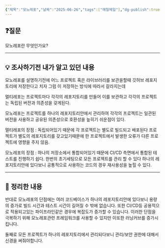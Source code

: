 ```yaml
---
{"제목":"모노레포","날짜":"2025-06-26","tags":["매일메일"],"dg-publish":true,"permalink":"/매일메일/25년6월/모노레포/","dgPassFrontmatter":true,"created":"2025-06-26T11:06:46.293+09:00","updated":"2025-06-26T12:13:12.952+09:00"}
---
```


## ❓질문

모노레포란 무엇인가요?

---
## 💡 조사하기전 내가 알고 있던 내용

모노레포를 설명하기전에 어느 프로젝트 혹은 라이브러리를 보관을할때 깃허브 레포지토리에 저장한다고 치자 그럼 이 저장하는 방식에 따라서 갈라지는데

멀티레포는 프로젝트마다 각각의 레포지토리를 만들어 이를 보관하고 각각의 프로젝트는 독립된 버전과 의존성을 갖게된다.

모노레포는 프로젝트를 하나의 레포지토리안에서 관리하여 각각의 프로젝트는 일관된 버전을 사용하고 공유된 의존성으로 호환성을 높히기 쉬운점이 있다.

멀티레포의 장점 : 독립되어있기 때문에 각 프로젝트는 별도로 빌드되고 배포된다 프로젝트가 별도의 레포지토리를 갖고있기때문에 한 프로젝트에서 발생한 오류가 다른 프로젝트에 영향을 주지 않음.

모노레포의 장점 : 하나의 저장소에서 통합되어있기 때문에 CI/CD 측면에서 통합된 테스트를 진행하기 쉽다. 한번의 초기세팅으로 모든 프로젝트를 관리 할 수 있다 하나의 레포지토리안에 있다보니 공통적으로 사용하는 코드의 경우 재사용성을 높힐 수 있다.

---
## 🏫 정리한 내용

반대로 모노레포의 단점에는 여러 코드베이스가 하나의 레포지토리안에 있다보니 용량의 증가로 빌드 시간과 테스트 시간이 길어질 수 밖에 없습니다.
또한 CI/CD등 공용적으로 적용되고있는 파이프라인같은 경우에 복잡도가 증가할 수 있습니다.
이러한 단점을 극복하기 위해 모노레포관련 프레임워크를 사용할 수 있지만 이또한 러닝커브를 증가시킵니다.

둘째로 모든 프로젝트가 하나의 레포지토리에서 관리되다보니 관리/보안 권한에 대해서 신경을 써줘야합니다. 